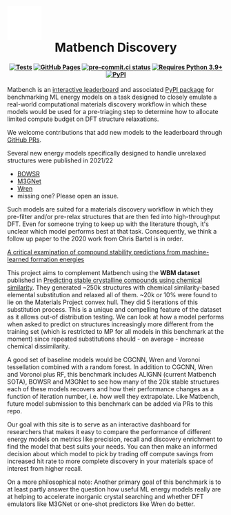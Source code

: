 <h1 align="center" style="display: grid;">
<img src="https://raw.githubusercontent.com/janosh/matbench-discovery/main/site/static/favicon.svg" alt="Logo" width="80px">
Matbench Discovery
</h1>

<h4 align="center" class="toc-exclude">

[![Tests](https://github.com/janosh/matbench-discovery/actions/workflows/test.yml/badge.svg)](https://github.com/janosh/matbench-discovery/actions/workflows/test.yml)
[![GitHub Pages](https://github.com/janosh/matbench-discovery/actions/workflows/gh-pages.yml/badge.svg)](https://github.com/janosh/matbench-discovery/actions/workflows/gh-pages.yml)
[![pre-commit.ci status](https://results.pre-commit.ci/badge/github/janosh/matbench-discovery/main.svg?badge_token=Qza33izjRxSbegTqeSyDvA)](https://results.pre-commit.ci/latest/github/janosh/matbench-discovery/main?badge_token=Qza33izjRxSbegTqeSyDvA)
[![Requires Python 3.9+](https://img.shields.io/badge/Python-3.9+-blue.svg?logo=python)](https://python.org/downloads)
[![PyPI](https://img.shields.io/pypi/v/matbench-discovery?logo=pypi)](https://pypi.org/project/matbench-discovery?logo=pypi)

</h4>

Matbench is an [interactive leaderboard](https://matbench-discovery.janosh.dev/figures) and associated [PyPI package](https://pypi.org/project/matbench-discovery) for benchmarking ML energy models on a task designed to closely emulate a real-world computational materials discovery workflow in which these models would be used for a pre-triaging step to determine how to allocate limited compute budget on DFT structure relaxations.

We welcome contributions that add new models to the leaderboard through [GitHub PRs](https://github.com/janosh/matbench-discovery/pulls).

Several new energy models specifically designed to handle unrelaxed structures were published in 2021/22

- [BOWSR](https://sciencedirect.com/science/article/pii/S1369702121002984)
- [M3GNet](https://arxiv.org/abs/2202.02450)
- [Wren](https://arxiv.org/abs/2106.11132)
- missing one? Please open an issue.

Such models are suited for a materials discovery workflow in which they pre-filter and/or pre-relax structures that are then fed into high-throughput DFT. Even for someone trying to keep up with the literature though, it's unclear which model performs best at that task. Consequently, we think a follow up paper to the 2020 work from Chris Bartel is in order.

[A critical examination of compound stability predictions from machine-learned formation energies](https://nature.com/articles/s41524-020-00362-y)

This project aims to complement Matbench using the **WBM dataset** published in [Predicting stable crystalline compounds using chemical similarity](https://nature.com/articles/s41524-020-00481-6). They generated ~250k structures with chemical similarity-based elemental substitution and relaxed all of them. ~20k or 10% were found to lie on the Materials Project convex hull. They did 5 iterations of this substitution process. This is a unique and compelling feature of the dataset as it allows out-of distribution testing. We can look at how a model performs when asked to predict on structures increasingly more different from the training set (which is restricted to MP for all models in this benchmark at the moment) since repeated substitutions should - on average - increase chemical dissimilarity.

A good set of baseline models would be CGCNN, Wren and Voronoi tessellation combined with a random forest. In addition to CGCNN, Wren and Voronoi plus RF, this benchmark includes ALIGNN (current Matbench SOTA), BOWSR and M3GNet to see how many of the 20k stable structures each of these models recovers and how their performance changes as a function of iteration number, i.e. how well they extrapolate. Like Matbench, future model submission to this benchmark can be added via PRs to this repo.

Our goal with this site is to serve as an interactive dashboard for researchers that makes it easy to compare the performance of different energy models on metrics like precision, recall and discovery enrichment to find the model that best suits your needs. You can then make an informed decision about which model to pick by trading off compute savings from increased hit rate to more complete discovery in your materials space of interest from higher recall.

On a more philosophical note: Another primary goal of this benchmark is to at least partly answer the question how useful ML energy models really are at helping to accelerate inorganic crystal searching and whether DFT emulators like M3GNet or one-shot predictors like Wren do better.
